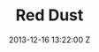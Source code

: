 ---
title: Red Dust
date: 2013-12-16 13:22:00 Z
position: 0
client: James Vincent McMorrow
video: https://vimeo.com/82022751
image: "/uploads/james-vincent-mcmorrow-red-dust.jpg"

director: Aoife McArdle
producer: Tamsin Glasson / Brian Welsh
production-company: Colonel Blimp
awards:
- Nominated 2014 Camerimage Festival
layout: page
---